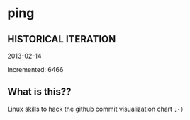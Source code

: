 # ping

## HISTORICAL ITERATION
2013-02-14

Incremented: 6466

## What is this?? 
Linux skills to hack the github commit visualization chart `;-)`
